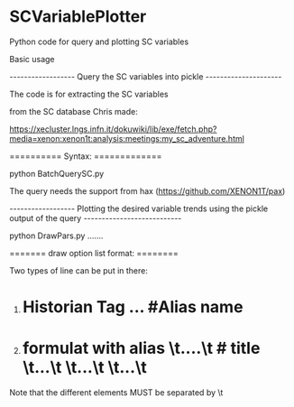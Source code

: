 # SCVariablePlotter
Python code for query and plotting SC variables

Basic usage

------------------ Query the SC variables into pickle ---------------------

The code is for extracting the SC variables

from the SC database Chris made:

https://xecluster.lngs.infn.it/dokuwiki/lib/exe/fetch.php?media=xenon:xenon1t:analysis:meetings:my_sc_adventure.html

========== Syntax: =============

python BatchQuerySC.py 

<variable list>

<start time in yymmdd_HHMM>

<end time in yymmdd_HHMM>

<output pickle file>



The query needs the support from hax (https://github.com/XENON1T/pax)

------------------ Plotting the desired variable trends using the pickle output of the query ---------------------------

python DrawPars.py .......

<pickle file>

<draw option list>

======= draw option list format: ========

 Two types of line can be put in there:
 
1) # Historian Tag 	...	 #Alias name

2) # formulat with alias \t....\t # title \t...\t <lowest y at xx of the whole canvas> \t...\t <uppermost y at xx of the whole canvas> \t...\t <python color>

Note that the different elements MUST be separated by \t

